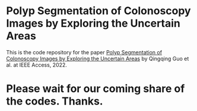 # Polyp Segmentation of Colonoscopy Images by Exploring the Uncertain Areas
This is the code repository for the paper  [Polyp Segmentation of Colonoscopy Images by Exploring the Uncertain Areas](https://ieeexplore.ieee.org/stamp/stamp.jsp?tp=&arnumber=9775966) by Qingqing Guo et al. at IEEE Access, 2022.

# Please wait for our coming share of the codes. Thanks.
